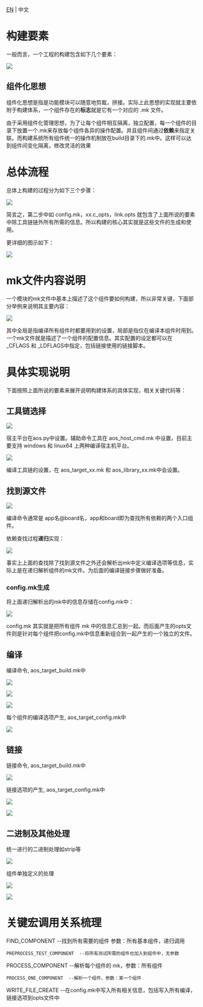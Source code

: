 [EN](AliOS-Things-build-system) | 中文

# 构建要素

一般而言，一个工程的构建包含如下几个要素：

![](https://img.alicdn.com/tfs/TB1cdUAjx6I8KJjy0FgXXXXzVXa-377-257.png)

## 组件化思想

组件化思想是指是功能模块可以随意地剪裁，拼接。实际上此思想的实现就主要依附于构建体系，一个组件存在的**标志**就是它有一个对应的 .mk 文件。

由于采用组件化管理思想，为了让每个组件相互隔离，独立配置，每一个组件的目录下放置一个.mk来存放每个组件各异的操作配置。并且组件间通过**依赖**来指定关联。而构建系统所有组件统一的操作机制放在build目录下的.mk中。这样可以达到组件间变化隔离，修改灵活的效果

# 总体流程

总体上构建的过程分为如下三个步骤：

![](https://img.alicdn.com/tfs/TB1He6PjC_I8KJjy0FoXXaFnVXa-1295-445.png)

简言之，第二步中如 config.mk，xx.c_opts，link.opts 就包含了上面所说的要素中除工具链链外所有所需的信息。所以构建的核心其实就是这些文件的生成和使用。

更详细的图示如下：

![](https://img.alicdn.com/tfs/TB1W1Eejv6H8KJjy0FjXXaXepXa-1816-820.png)

# mk文件内容说明

一个模块的mk文件中基本上描述了这个组件要如何构建，所以非常关键，下面部分举例来说明其主要内容：

![](https://img.alicdn.com/tfs/TB1E5PxjwvD8KJjSsplXXaIEFXa-1073-552.png)

其中全局是指编译所有组件时都要用到的设置，局部是指仅在编译本组件时用到。一个mk文件就是描述了一个组件的配置信息。其实配置的设定都可以在 _CFLAGS 和 _LDFLAGS中指定，包括链接使用的链接脚本。

# 具体实现说明

下面按照上面所说的要素来展开说明构建体系的具体实现，相关关键代码等：

## 工具链选择

![](https://img.alicdn.com/tfs/TB1X8gvjvDH8KJjy1XcXXcpdXXa-937-348.png)

宿主平台在aos.py中设置。辅助命令工具在 aos_host_cmd.mk 中设置，目前主要支持 windows 和 linux64 上两种编译宿主机平台。

![](https://img.alicdn.com/tfs/TB1mGgdjxrI8KJjy0FpXXb5hVXa-386-132.png)

编译工具链的设置，在 aos_target_xx.mk 和 aos_library_xx.mk中会设置。

## 找到源文件

![](https://img.alicdn.com/tfs/TB19o12hiqAXuNjy1XdXXaYcVXa-1044-181.png)

编译命令通常是 app名@board名，app和board即为查找所有依赖的两个入口组件。

依赖查找过程**递归**实现：

![](https://img.alicdn.com/tfs/TB1l2BIjLDH8KJjy1XcXXcpdXXa-1098-246.png)

事实上上面的查找除了找到源文件之外还会解析出mk中定义编译选项等信息，实际上是在递归解析组件的mk文件。为后面的编译链接步骤做好准备。

### config.mk生成

将上面递归解析出的mk中的信息存储在config.mk中：

![](https://img.alicdn.com/tfs/TB1tWO7hiqAXuNjy1XdXXaYcVXa-903-59.png)

config.mk 其实就是把所有组件 mk 中的信息汇总到一起。而后面产生的opts文件则是针对每个组件把config.mk中信息重新组合到一起产生的一个独立的文件。

## 编译

编译命令, aos_target_build.mk中

![](https://img.alicdn.com/tfs/TB15QZglZjI8KJjSsppXXXbyVXa-1279-94.png)

![](https://img.alicdn.com/tfs/TB1ucbDl3vD8KJjSsplXXaIEFXa-1481-75.png)

![](https://img.alicdn.com/tfs/TB1fSAglZjI8KJjSsppXXXbyVXa-1494-100.png)

每个组件的编译选项产生, aos_target_config.mk中

![](https://img.alicdn.com/tfs/TB1yegUl26H8KJjSspmXXb2WXXa-1528-254.png)

## 链接

链接命令, aos_target_build.mk中

![](https://img.alicdn.com/tfs/TB1MzQLl2DH8KJjy1XcXXcpdXXa-1274-86.png)

链接选项的产生, aos_target_config.mk中

![](https://img.alicdn.com/tfs/TB1yz3ol8DH8KJjSspnXXbNAVXa-1521-141.png)

![](https://img.alicdn.com/tfs/TB14TPml8fH8KJjy1XbXXbLdXXa-1274-69.png)

## 二进制及其他处理

统一进行的二进制处理如strip等

![](https://img.alicdn.com/tfs/TB1SXwOl2DH8KJjy1XcXXcpdXXa-986-325.png)

组件单独定义的处理

![](https://img.alicdn.com/tfs/TB1V13Wl4rI8KJjy0FpXXb5hVXa-1095-65.png)

![](https://img.alicdn.com/tfs/TB1NO.Cl9_I8KJjy0FoXXaFnVXa-1048-23.png)

# 关键宏调用关系梳理

FIND_COMPONENT   --找到所有需要的组件 参数：所有基本组件，递归调用

    ​PREPROCESS_TEST_COMPONENT  --将所有测试所需的组件也加入到组件中，无参数

PROCESS_COMPONENT  --解析每个组件的 mk，参数：所有组件

    ​PROCESS_ONE_COMPONENT  --解析一个组件，参数：某一个组件


WRITE_FILE_CREATE  --在config.mk中写入所有相关信息，包括写入所有编译，链接选项到opts文件中

